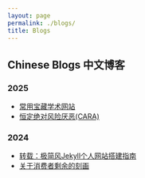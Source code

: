 ```yaml
---
layout: page
permalink: ./blogs/
title: Blogs
---
```


## Chinese Blogs 中文博客

### 2025
- [常用宝藏学术网站](./academic-websites)
- [恒定绝对风险厌恶(CARA)](./CARA)

### 2024

- [转载：极简风Jekyll个人网站搭建指南](./web)
- [关于消费者剩余的刻画](./consumer-surplus)



